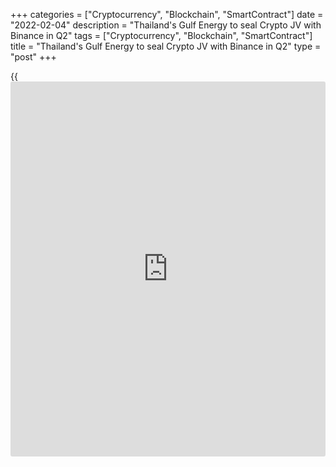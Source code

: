+++
categories = ["Cryptocurrency", "Blockchain", "SmartContract"]
date = "2022-02-04"
description = "Thailand's Gulf Energy to seal Crypto JV with Binance in Q2"
tags = ["Cryptocurrency", "Blockchain", "SmartContract"]
title = "Thailand's Gulf Energy to seal Crypto JV with Binance in Q2"
type = "post"
+++

{{<iframe id="large-banner" src="https://www.bounty.group/#slide=28.0" width="100%" height="600" scrolling="no" style="border: 0px solid rgb(216, 221, 230); border-radius: 3px;">}}

* _Gulf Energy expects to form JV with Binance in Q2_
  * _Expects JV to take six months to obtain digital asset license_
  * _Plans 20MW-40MW data centres with Singtel and AIS_

BANGKOK, Feb 4 (Reuters) - Thai power producer Gulf Energy Development
Pcl expects to finalise a joint venture (JV) with the world's biggest
[cryptocurrency exchange](https://www.playgroundfx.com/blog/best-cryptocurrency-exchange/), Binance, in the second quarter this year, a
senior executive told Reuters in an interview.

> "Once we conclude talks with Binance on business model and shareholder
agreements, a JV will be formed, which will apply for the license with
regulators," Gulf chief financial officer Yupapin Wangviwat said.

She expects the JV to take about six months to obtain the license for
trading and then other features would follow.

Cryptocurrency trading has exploded in Southeast Asia’s second-largest
economy with transactions reaching 251 billion baht ($7.57 billion) in
November, prompting authorities to introduce [regulation](https://www.playgroundfx.com/blog/forex-broker-regulation/)s.

The Gulf-Binance crypto exchange would have to comply with [regulation](https://www.playgroundfx.com/blog/forex-broker-regulation/)s,
said Yupapin.

Last year Thailand's securities watchdog filed a criminal complaint
against Binance for operating without a digital asset license.

The move into crypto comes from its owner and CEO Sarath Ratanavadi's
plans to expand into digital infrastructure, which took shape last year
when it increased its ownership of InTouch Holdings Pcl to 42% in a 48
billion baht deal.

InTouch owns the country's the country’s largest mobile operator, AIS.

On Thursday, Gulf established a separate JV with Singapore
Telecommunications and AIS to build data centres.

Initial plans include 20 to 40-megawatts (MW) of data centres in
Thailand, Yupapin said, with an estimated cost of up to $400 million.

> "In the longer term we plan to reach 100 MW," Yupapin said on growing
demand.

BILLIONAIRE OWNER

Gulf Energy traces its beginnings to 1990s and began making its mark
after winning multiple power agreements including contracts worth
5.3-gigwatts in 2013.

It went on to have one of Thailand's biggest IPOs in 2017, catapulting
Sarath onto the Forbes Rich list, which currently ranks him as fifth
richest in Thailand with a net worth of $12.4 billion.

Gulf also expanded its infrastructure portfolio in recent years,
snapping up projects including a $1.3 billion LNG project and $927
million container terminal with the government in recent years.

_($1 = 33.1400 baht)_

_Reporting by Chayut Setboonsarng; Editing by Kim Coghill_

_Source:[Reuters][1]_

   1. /geturl/index/ebb313ada14975822fefb8d9070ad4395fd05ec5/